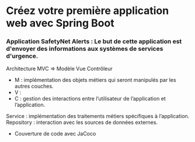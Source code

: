 # Créez votre première application web avec Spring Boot

### Application SafetyNet Alerts : Le but de cette application est d'envoyer des informations aux systèmes de services d'urgence.

Architecture MVC => Modèle Vue Contrôleur

- M : implémentation des objets métiers qui seront manipulés par les autres couches.
- V :
- C : gestion des interactions entre l’utilisateur de l’application et l’application.

Service : implémentation des traitements métiers spécifiques à l’application.
Repository : interaction avec les sources de données externes.

- Couverture de code avec JaCoco

